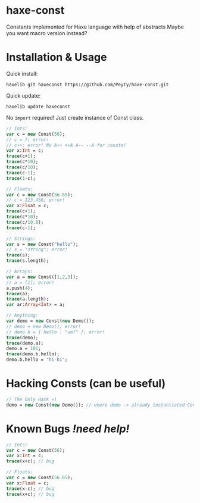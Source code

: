 haxe-const
==========

Constants implemented for Haxe language with help of abstracts
Maybe you want macro version instead?

Installation & Usage
=====
Quick install:
```
haxelib git haxeconst https://github.com/PeyTy/haxe-const.git
```
Quick update:
```
haxelib update haxeconst
```

No ```import``` required!
Just create instance of Const class.

```haxe
// Ints:
var c = new Const(56);
// c = 7; error!
// c++; error! No A++ ++A A-- --A for consts!
var x:Int = c;
trace(c+1);
trace(c*10);
trace(c/10);
trace(c-1);
trace(1-c);

// Floats:
var c = new Const(56.65);
// c = 123.456; error!
var x:Float = c;
trace(c+1);
trace(c*10);
trace(c/10.0);
trace(c-1);

// Strings:
var s = new Const("hello");
// s = "string"; error!
trace(s);
trace(s.length);

// Arrays:
var a = new Const([1,2,3]);
// a = [1]; error!
a.push(4);
trace(a);
trace(a.length);
var ar:Array<Int> = a;

// Anything:
var demo = new Const(new Demo());
// demo = new Demo(); error!
// demo.b = { hello : "um?" }; error!
trace(demo);
trace(demo.a);
demo.a = 101;
trace(demo.b.hello);
demo.b.hello = "hi-hi";
```

Hacking Consts (can be useful)
=====
```haxe
// The Only Hack =)
demo = new Const(new Demo()); // where demo -> already instantiated Const
```

Known Bugs *!need help!*
=====
```haxe
// Ints:
var c = new Const(56);
var x:Int = c;
trace(x+c); // bug
```

```haxe
// Floats:
var c = new Const(56.65);
var x:Float = c;
trace(x-c); // bug
trace(x+c); // bug
```
